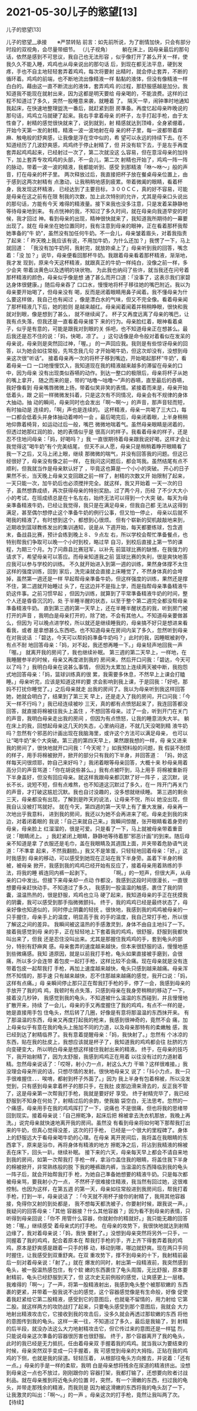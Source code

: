 # 2021-05-30儿子的慾望[13]



儿子的慾望[13]



儿子的慾望__承接　　※严禁转贴
前言：如先前所说，为了剧情加快，只会有部分时段的双视角，会尽量带细节。
（儿子视角） 　　躺在床上，因母亲最后的那句话，依然是感到不可思议，我自己也无法形容 ，似乎像打开了甚么开关一样，使我久久不能入睡，鸡鸡也从母亲说出的那句话 后，到现在都无法平息，硬到发疼，手也不自主地轻轻套弄着鸡鸡，每次将要射 出精时，就会停止套弄，不断的循环着。鸡鸡的前端，也不断地流出像精液一样 黏黏的液体，但没有像精液一样白白的。藉由这一直不断流出的液体，套弄鸡鸡 的过程，那舒服感越是加分。我知道我不能现在就射出来，因为这都是明天要给 母亲喝的，不能浪费。这样的过程不知道过了多久，突然一股睡意来袭，就睡着 了。
隔天一早，闹钟準时地通知我起床，在快速地整理盥洗一番后，就赶紧到厨 房準备。再度忆起母亲昨晚说的那句话，鸡鸡立马就硬了起来。我右手拿着母亲 的杯子，左手打起手枪，由于太性奋了，射精的感觉很快就来了，说到就到，射 精感就达到顶峰，全身紧绷着，开始今天第一发的射精，精液一波一波地射在母 亲的杯子里，每一波都带着痒麻、触电般的舒爽感，让我像是浮在空中似的，希 望可以永远的持续下去。在不知道经历了几波舒爽感，鸡鸡终于停止射精了，但 并没有软下去，于是左手再度套弄起鸡鸡起来，已经射过一次了，第二次就没这 么容易，但在意淫母亲的加持下，加上套弄专攻鸡鸡的头部，不一会儿，第二次 射精也开始了，鸡鸡一阵一阵的脉动，带着一波一波的精液，我都能听到、感受 到那精液「咻～咻～」般的声音，打在母亲的杯子里。
两次释放过后，我直接把杯子放在餐桌母亲位置上，由于感到这两次射精有 点激动，让我稍稍地感到疲累。带着微阖的眼睛，看着杯身，我发现这杯精液， 已经达到了主要目标，３００ＣＣ，真的好不容易，可能是母亲在这之前有在限 制我的次数，加上此次特别的允许，尤其是母亲口头说出的那句话，方能有今天 难得的精液量。接下来我也没多注意，只是发着呆静静地等待母亲地到来。
有点恍神的我，不知过了多久时间，就在母亲向我道早安的时候，我才回过 神。看到母亲的出现，精神很快就来了，我知道我所期待的一幕要出现了。就在 母亲坐在她位置同时，我有注意到母亲的眼神，正在看着那杯我帮她準备的”牛 奶”，虽然没有加任何牛奶。不一会儿，母亲皱着眉头，对着我指责了起来：「 昨天晚上我应该有说，不用加牛奶，为什么还加？」我愣了一下，马上就回道： 「我没有加牛奶阿，我射完，就放妳桌上了」母亲听到我的回答，嘴念着：「没 加？」说毕，母亲便看回那杯牛奶。我跟着母亲看着那杯精液，渐渐地，我才发 现到，原来今天这杯精液，就跟真正的牛奶一样纯白，没像之前一样，多少会夹 带着淡黄色以及透明的块状物。
为此我也纳闷了些许，就当我还在问号着那杯精液的颜色，母亲似乎像是想 通了甚么而开口道：「没事了，这表示我们家碧达身体很健康。」随后母亲吞了 口口水，慢慢地将杯子移往她的嘴巴附近。我以为母亲要开始喝了，但母亲没有 喝，反而是闭着眼睛用鼻子闻着。我不懂母亲为什么要这样做，我自己也有闻过 ，像是漂白水的气味，但又不完全像。看着母亲闻了那杯精液几下后，她的脸则 是越来越红。母亲闻着闻着并稍稍睁眼，很快和我就对到眼，像是想到了甚么， 就不继续闻了。
杯子又再度远离了母亲的嘴巴，让我有点失落，但我还是一直看着母亲接下 来的行为。母亲脸红着，眼神看着桌子，似乎是有意的，可能是跟我对到眼的关 係吧，也不知道母亲正在想甚么。最后我还是忍不住的说：「妈，快喝，凉了。 」这句话像是命令般对着看似在发呆的母亲说，母亲则是突然回过神，「喔。」 的一声回应我。我则是有些惊讶母亲的回答，以为她会如往常般，先骂念我几句 才开始喝牛奶，但这次却没有，没想到母亲这次很”听话”。
接着母亲再一次的将杯子移到嘴边，开始喝起那杯”牛奶”，看着母亲一口 一口地慢慢饮入，我知道现在我的精液越来越多的滞留在母亲的口中，因为母亲 没有出现类似吞嚥的动作。到达一整口的极限后，母亲将杯子从她的嘴上拿开， 随之而来的是，带的”咕噜～咕噜～”声的吞嚥，直至最后的吞嚥，我好像看到 母亲嘴唇微微上扬，带着似笑非笑的表情。紧接着而来是，母亲开始低着头，跟 之前一样微微发抖着，只是这次有不同情况，母亲会有不规律的身体大抽动。抽 动的瞬间，母亲同时也会发出「啊～啊～」的声音，那声音轻而短，有时抽动是 连续的，「啊」声也是连续的。
这杯精液，母亲一共喝了三大口，每一口都会低着头并身体抽动着呻吟一会 。最后喝完后，母亲闭着眼，上半身稍稍地仰靠着椅背，如运动过后一般，嘴巴 微微地喘着气。虽然母亲眼睛是闭着的，但透过她那红润的脸，她的表情似乎是 很高兴的样子。我看着母亲的样子，还是忍不住地问母亲：「妈，好喝吗？」我 一直很期待着母亲跟我说好喝，这样才会让我觉得这”喝牛奶”有个完美结尾， 但天不从人愿，母亲只是稍稍着睁开眼睛看了我一下之后，又马上闭上眼，继续 那微微的喘气，并没有回答我的问题。但这已经很好了，母亲没有像之前一样， 在我问这问题后，都会骂我。虽然结尾有点不顺利，但我就当作是母亲默认好了 ，毕竟这也算是一个小小的突破。
开心的日子果然不长，当天晚上母亲又变回跟之前一样了，射精的次数又开 始限制了起来，一天只能一次，加牛奶后也必须搅拌完全。就这样，我又开始着 一天一次的日子，虽然想靠成绩，再次获得母亲的特别奖励。过了两个月，历经 了不少大大小小的考试，在班成绩总是在十名左右，始终无法可以得到一个大突 破。每天为母亲準备精液牛奶，已经让我觉得，我只是在满足母亲，但我自己都 无法从这得到满足，甚至偶尔想停止这个準备牛奶的例行公事，但又怕一停止， 母亲以后就不喝我的精液了。有时想到这个，都想到心很烦。
但有个崭新的契机敲敲地来到，近期收到篮球教练发出的集训通知，说是从 下週开始，每天都要练球，包含週末，备战县比赛，预计会练到晚上８、９点左 右，所以学校会帮忙準备餐点，也特别帮我们争取可以晚一个小时到校，略过早 自习，到校后直接上第一节的课程，为期三个月。为了问鼎县比赛冠军，以补先 前篮球比赛的缺憾，在我强力的请求下，希望母亲可以答应。而母亲知道我之前 篮球比赛的失利，很是爽快地答应我可以参与学校的训练。
不久就开始进入到第一週的训练，果然身体撑不太住这样的强度训练，回到 家后，洗完澡就会直接上床睡觉了，不然身体真的会垮掉，虽然第一週还是一样 早起帮母亲準备牛奶，但这样强度的训练，果然还是撑不住，第二週就开始睡过 头了，在这边并不是指上学，而是指帮母亲準备精液牛奶这件事。之前习惯早起 ，但因为训练，就算到了平常準备精液牛奶的时间，整个人还是昏昏沉沉的，处 于半睡半醒的状态，以至于整个第二週完全都没帮母亲準备精液牛奶。
直到第三週的第一天早上，还在半睡半醒状态的我，听到房门被打开的声音 ，我明白是母亲打开的，除了她，不会有其他人。不知道母亲要做甚么，但因为 可以晚点进学校，所以就还是继续睡我的，母亲搞不好只是想进来看看我，或者 是拿想甚么东西吧。也不知道母亲在房间内呆了多久，忽然听到母亲在对我说话 ：「碧达，今天可以帮妈妈準备牛奶吗？」此时的我，因睡眠被剥夺，有点不耐 地回答母亲：「妈，对不起，我还想再睡一下。」母亲轻声地回我一声「喔。」 就离开我的房间了，我也继续补眠。
第三週的第二天早上，一样地，在我睡醒参半的时候，母亲又再度进到我的 房间来，然后开口问我：「碧达，今天可以了吗？」我明白母亲在说甚么事情， 但因为太累加上连续两天被中断，我抱怨式地回答母亲：「妈，篮球训练真的很 累，我需要多休息，不然早上上课会打瞌睡。」母亲听完，应该是知道这样的要 求会影响到我上课，于是回我：「好吧，那妈不打扰你睡觉了。」之后母亲就走 出我的房间了。我以为母亲听到我这样回答她，她就会明白了，结果到了第三天 早上，还是走入了我的房间，开口问我：「今天一样不行吗？」我已经连续被吵 三天，真的都有点愤怒起来了，我连回答都没回答，就直接将棉被往我头上盖住 ，不想回答母亲。过了一会，听到开门在关门的声音，我明白母亲走出我的房间 ，但因为有点愤怒，让我的睡意消失大半。
躺在床上的我，回想起母亲这几天的失态，心里纳闷道，不就几天没喝到精 液牛奶吗？忽然有个邪恶的计画出现在我脑海里，或许这个方法可以满足母亲， 也可以让”喝牛奶”来个大突破。第三週的第四天早上，果然跟我想的一样，母 亲又进来我的房间了，很快地就开口问我：「今天呢？」如我预料般的问题，我 假装不耐烦的样子，用手将棉被掀开，掀开的部分只有我的下半身，并回答道： 「妈，妳这样每天问很烦耶，妳自己来好吗？」我闭着眼等母亲回答，大概十来 秒母亲用着高分贝的声音骂道：「你在胡说些甚么。」我有点被吓到，马上用手 将棉被重新将下半身盖好，但没有回应母亲。就这样我跟母亲都沉默了好一阵子 ，这沉默，说长不长，说短不短，但有点难熬，也不知道这沉默过了多久，在一 阵开门再关门的声音，才打破这尴尬沉默。我也自讨没趣的，没多想就继续睡。 第三週的剩余三天，母亲都没有出现，了解到是昨天的说法，让母亲不悦，所以 她没出现，但我自认没被打骂就好。
就在今天，第四週的第一天早上有了重大发展，母亲再一次地出乎我意料， 进到我的房间，我还以为她不会再进来了呢。母亲走到我的床边，对着闭着眼的 我说：「自己来就自己来。」我瞬间惊醒，张开眼睛看着身旁的母亲，母亲脸上 红溜溜的，很是可爱。只是看了一下，马上就被母亲带着重音说：「眼睛闭上。 」我赶紧闭上眼睛，静静地等待着那”邪恶计画”的到来。随后母亲不知道是拿 了衣服还是毛巾，盖在我眼睛及其週围上面，并夹带着危胁语气说道：「不準拿 起来，不然我翻脸。」我又不是笨蛋，只轻轻地回着母亲：「好。」这时我感到 母亲的移动，可以感受到她现在正站在我下半身旁。盖着下半身的棉被，被母亲 掀开，我感到我的鸡鸡已经开始有反应了，接着母亲用着熟练的手法，将我的睡 裤连同内裤一起剥下。 　　 　　「啊。」的一短声，但很大声，从母亲的口中发出。但接下来母亲却一点动 作都没，我感到这段时间很漫长，一直很想要母亲赶快动手。不知道过了多久， 我感到一股温温的触感，裹住了我的阴囊，温温热热的，很是舒服，鸡鸡也立马 硬了起来，我知道母亲的手正在抚摸我的阴囊，我可以感受到那手指微微颤抖。 终于，我的鸡鸡已经是最终状态了，母亲好像也知道似的，同时停止阴囊的轻抚 。很快地，我感到我的鸡鸡被母亲的一只手握住，母亲手上的温度，明显高于我 的手的温度，我自己常打手枪，所以很了解这之间的差异。
我瞬间被这温热的手感激灵到，身体不由自主地抖了一下。接着我感觉到母 亲的手，正在轻轻地上下套着我的鸡鸡，很舒服，舒服到我都快叫出来了，但我 还是忍住没叫出来。尤其是那握住我鸡鸡的手，套到龟头的部分，特别有舒麻爽 感。母亲套弄的速度越来越快，但本来很舒服的话，慢慢地感到些微痛感。我知 道原因，就是以前我打手枪，龟头如果直接被手磨到，会很痛，所以多少会连带 着包皮一起打手枪，这样比较不会痛。现在母亲就是没有连带着包皮一起帮我打 手枪，再加上速度越来越快，龟头只感到越来越痛。母亲浑然不知情的，那手速 只有越来越快，忍不住那越来越痛的感觉，我开口说：「妈，这样有点痛。」母 亲瞬间停止那只正在帮我打手枪的手，停了一会，我感到母亲的手放开了我的鸡 鸡，我顿时有点失落，只感到母亲在我身旁稍稍的移动了一下，接着没几秒钟， 我感觉到我的龟头，不知道被什么温温的东西碰到，并且慢慢地扩散开来，持续 了一会儿，母亲的手又再度握住了我的鸡鸡，有点不一样的是，她是直接用手包 住龟头，然后转了几圈，好像是有意将那温温的东西抹开来。
有了那温温的东西，母亲又再度打起我的枪来，我感到很神奇的，竟然不会 痛，加上母亲似乎有意在我的龟头上施加不同的力道，以及母亲那特有的柔嫩触 感，我已经到达了射精临界了。我有意着提醒母亲：「妈，我快射了。」忽然有 个冰凉的东西，贴在我的肚皮上，我想应该就是杯子了，我知道我的鸡鸡都会往 肚脐的方向变硬变大，所以明白母亲是想这样接住我射出来的精液。
终于，在母亲的技巧下，我开始射精了，因为太舒服，我感到鸡鸡正在用着 以往没有过的力道射着精。忽然母亲说话了：「哎呀，射小力一点，射这么大力 干嘛？这样很难接。」我没理会母亲所说的话，只想尽情的发射。很快地母亲又 说了：「抖小力点，我一只手很难握住．．．唉唷，都射到杯子外面了。」因为 我上半身有包着棉被，所以没发觉到，只有感到母亲拿着杯子的那只手，在我肚 皮那边滑来滑去的，反正我不管了，这是母亲第一次帮我打手枪，我就是要好好 享受。
终于射精完毕了，我已经舒服到不知身在何处了，射精过后的余韵，使我脑 袋空白，无法思考。忽然的一个痛感，母亲用手在我的鸡鸡挥打了一下，说痛也 不是很痛，但也将我的思绪带回到现实。接着母亲说：「自己擦乾净，起床后把 棉被拿去洗衣机那放，我晚上再洗。」说完母亲就快速地离开我的房间。虽然没 有看到母亲将如何喝下那帮我打出来的牛奶，但真心觉得没差，这次的打手枪， 已经是一个很大的里程碑了。身体上的舒服远大于看母亲喝牛奶的心理。在母亲 离开房间后，我将盖在我眼睛的东西拿下，原来是浴巾，再将身体有精液的地方 擦乾净之后，将沾到我精液的棉被丢在床下，回头一趴，继续补眠。
接下来的六天，母亲每天早上都会不请自来地到我的房间，如第一次帮我打 手枪一样，拿浴巾盖住我的眼睛，将盖住我下半身的棉被掀开，非常熟练般的脱 下我的睡裤跟内裤，当温温的东西降临到我的龟头一阵子后，就会开始帮我打手 枪，为她自己準备她想要的精液牛奶。只是每次都被母亲骂，要我射小力一点， 不然杯子很难接住精液，我当然有回过她，这很难控制。也因为这样，在第五週 的第一天，母亲如往常般进到我房间后，帮我打着手枪，打到一半，母亲说话了 ：「今天就不用杯子接你的射精了，我用其他容器接，免得你又射的到处都是， 我不想每天都洗被子，你要射时候，跟我说一声。」我疑问的回答母亲：「其他 容器接？什么其他容器？」因为看不到母亲的表情，只听得到母亲回说：「你不 用管什么容器，你就射你的精就好。」我只能无趣的回答她：「喔。」继续感受 着母亲式的打手枪。
在母亲的攻势下，我很快地就达到射精边缘了，我对着母亲说：「妈，我快 要射了。」没想到母亲突然将另外一只手，一同握着了我的鸡鸡，配合着原本在 帮我打手枪的手，齐上齐下得套弄着我的鸡鸡，原本是舒爽感是跟着一只手的移 动，移动到哪，哪边就舒爽。现在两只手同时握住，让我感受到双重舒爽。在双 重攻势下，撑不到母亲的十下，我射精前最后一刻对着母亲说：「射了。」就在 爆发的同时，射出第一段精液前，我突然感到龟头，被一股温热感包住，有个软 嫩的东西裹住了龟头周围，无比舒服，原本要射精前，龟头已经舒服到天了，但 这次史无前例般的感觉，让爽感更上一层楼。
我难得的「啊～」了一声，将第一股精液射出，我感到龟头整个被那软嫩的 东西裹的更紧，并带着一股我说不出的感觉，这个容器感觉像是有生命般，好像 促使着我赶紧给它第二股精液，感受到它的意图后，也就毫不留情的，用力射给 它第二股。就这样两方的攻防战打了起来，只要龟头感受到那个意图后，我就会 大力地射出精液攻击它，它接收到我的攻击后，没多久就会再透过那软嫩的东西 将他的意图传到我的龟头。这样一来一往，不知道过了多久，最后是我输了，到 射精的后半段，就没办法这么大力地射精攻击它，但它传过来的意图还是一样猛 烈，只能说母亲这次準备的容器很厉害也很舒服。
终于，那个容器离开了我的龟头，此时的我已经是无力抵抗，任由着母亲双 手握着我的鸡鸡。就当我以为要结束的时候，母亲突然双手变成一只手握着，我 可感觉到母亲的大拇指，正贴在我的鸡鸡的下侧，也就是我的尿道。轻轻压着， 从根部往龟头方向推去，并说着：「还有一点。」母亲的手是一样的柔软，我明 白是母亲想将残余在尿道的精液挤出。没想到母亲这一点也不放过，刚刚跟你的 容器打架，我都打输了，还想要向败者讨战利品。就在母亲推到将近龟头的位置 时，突然，有一个滑嫩的东西，扫过我的龟头，并带走那残余的精液，而我则是 因为被这滑嫩的东西将我的龟头刮了一下，让我激灵的叫出：「啊～。」的一声 。母亲这次的打手枪，竟然让我叫两了次。
【待续】



